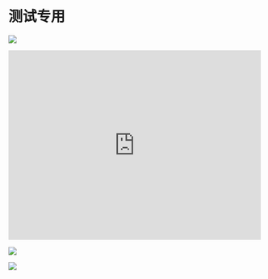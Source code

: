 <!--破解图片防盗链-->
<meta name="referrer" content="no-referrer"><a rel="noreferrer" target="_blank"></a>

# 测试专用

![](https://i0.hdslb.com/bfs/face/cd7027786846c4a49e4c8046b536ca0f5923cb16.jpg)

<iframe src="https://www.bilibili.com/blackboard/newplayer.html?playlist=false&amp;crossDomain=1&amp;aid=244254871&amp;page=1" border="0" scrolling="no" framespacing="0" allowfullscreen="true" style="max-width: 100%" width="500" height="375" frameborder="no"></iframe>

![](https://i0.hdslb.com/bfs/sycp/creative_img/202307/061a97883f4820c41cb3959bb34b03c1.jpg)

![](https://i0.hdslb.com/bfs/new_dyn/8e22fa1cefeee0953f2dd9b4465dc21c408689308.png)
